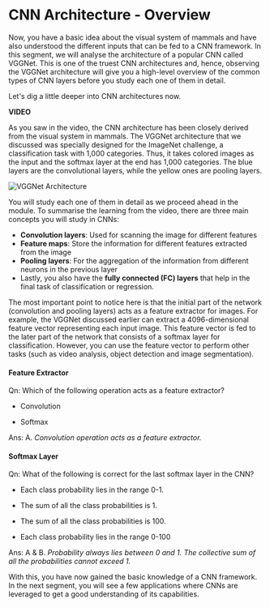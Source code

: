 # CNN Architecture - Overview

Now, you have a basic idea about the visual system of mammals and have also understood the different inputs that can be fed to a CNN framework. In this segment, we will analyse the architecture of a popular CNN called VGGNet. This is one of the truest CNN architectures and, hence, observing the VGGNet architecture will give you a high-level overview of the common types of CNN layers before you study each one of them in detail.

Let's dig a little deeper into CNN architectures now.

**VIDEO**

As you saw in the video, the CNN architecture has been closely derived from the visual system in mammals. The VGGNet architecture that we discussed was specially designed for the ImageNet challenge, a classification task with 1,000 categories. Thus, it takes colored images as the input and the softmax layer at the end has 1,000 categories. The blue layers are the convolutional layers, while the yellow ones are pooling layers. 

![VGGNet Architecture](https://i.ibb.co/gvjw8rr/VGGNet-Architecture.jpg)

You will study each one of them in detail as we proceed ahead in the module. To summarise the learning from the video, there are three main concepts you will study in CNNs:

-   **Convolution layers**: Used for scanning the image for different features
-   **Feature maps**: Store the information for different features extracted from the image
-   **Pooling layers**: For the aggregation of the information from different neurons in the previous layer
-   Lastly, you also have the **fully connected (FC) layers** that help in the final task of classification or regression. 

The most important point to notice here is that the initial part of the network (convolution and pooling layers) acts as a feature extractor for images. For example, the VGGNet discussed earlier can extract a 4096-dimensional feature vector representing each input image. This feature vector is fed to the later part of the network that consists of a softmax layer for classification. However, you can use the feature vector to perform other tasks (such as video analysis, object detection and image segmentation).

#### Feature Extractor

Qn: Which of the following operation acts as a feature extractor?

- Convolution

- Softmax

Ans: A. *Convolution operation acts as a feature extractor.*

#### Softmax Layer

Qn: What of the following is correct for the last softmax layer in the CNN?

- Each class probability lies in the range 0-1.

- The sum of all the class probabilities is 1.

- The sum of all the class probabilities is 100.

- Each class probability lies in the range 0-100

Ans: A & B. *Probability always lies between 0 and 1. The collective sum of all the probabilities cannot exceed 1.*

With this, you have now gained the basic knowledge of a CNN framework. In the next segment, you will see a few applications where CNNs are leveraged to get a good understanding of its capabilities.